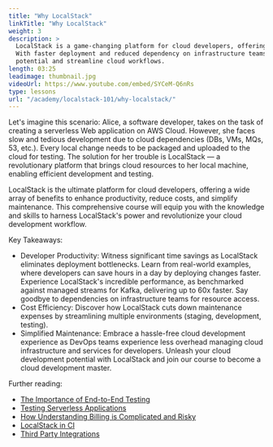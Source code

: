 ```yaml
---
title: "Why LocalStack"
linkTitle: "Why LocalStack"
weight: 3
description: >
  LocalStack is a game-changing platform for cloud developers, offering enhanced productivity, cost savings, and simplified maintenance. 
  With faster deployment and reduced dependency on infrastructure teams, developers can unleash their full
  potential and streamline cloud workflows.
length: 03:25
leadimage: thumbnail.jpg
videoUrl: https://www.youtube.com/embed/SYCeM-Q6nRs
type: lessons
url: "/academy/localstack-101/why-localstack/"
---
```


Let's imagine this scenario: Alice, a software developer, takes on the task of creating a serverless 
Web application on AWS Cloud. However, she faces slow and tedious development due to cloud dependencies (DBs, VMs, MQs, 53, etc.).
Every local change needs to be packaged and uploaded to the cloud for testing.
The solution for her trouble is LocalStack — a revolutionary platform that brings cloud resources to her
local machine, enabling efficient development and testing.

LocalStack is the ultimate platform for cloud developers, offering a wide array of benefits to enhance productivity, reduce costs, and simplify maintenance. 
This comprehensive course will equip you with the knowledge and skills to harness LocalStack's power and revolutionize your cloud development workflow.

Key Takeaways:

- Developer Productivity:
Witness significant time savings as LocalStack eliminates deployment bottlenecks.
Learn from real-world examples, where developers can save hours in a day by deploying changes faster.
Experience LocalStack's incredible performance, as benchmarked against managed streams for Kafka, delivering up to 60x faster.
Say goodbye to dependencies on infrastructure teams for resource access.
- Cost Efficiency:
Discover how LocalStack cuts down maintenance expenses by streamlining multiple environments (staging, development, testing).
- Simplified Maintenance:
Embrace a hassle-free cloud development experience as DevOps teams experience less overhead managing cloud infrastructure and services for developers.
Unleash your cloud development potential with LocalStack and join our course to become a cloud development master.

Further reading:

- [The Importance of End-to-End Testing](https://circleci.com/blog/what-is-end-to-end-testing/#c-consent-modal)
- [Testing Serverless Applications](https://aws.amazon.com/blogs/compute/getting-started-with-testing-serverless-applications/)
- [How Understanding Billing is Complicated and Risky](https://docs.aws.amazon.com/awsaccountbilling/latest/aboutv2/billing-what-is.html)
- [LocalStack in CI](https://docs.localstack.cloud/user-guide/ci/)
- [Third Party Integrations](https://docs.localstack.cloud/user-guide/integrations/)

